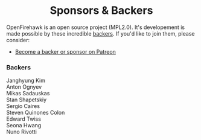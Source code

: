 <h1 align="center">Sponsors &amp; Backers</h1>

OpenFirehawk is an open source project (MPL2.0).  It's developement is made possible by these incredible [backers](https://github.com/firehawkvfx/openfirehawk/blob/master/BACKERS.md). If you'd like to join them, please consider:

- [Become a backer or sponsor on Patreon](https://www.patreon.com/openfirehawk)

### Backers

Janghyung Kim   
Anton Ognyev  
Mikas Sadauskas  
Stan Shapetskiy  
Sergio Caires  
Steven Quinones Colon  
Edward Twiss  
Seona Hwang  
Nuno Rivotti  

<!--stackedit_data:
eyJoaXN0b3J5IjpbNDc3NTg3NjQ2LC0xMjA5MzYxMjYzLC01Mj
M3Mjk5MzAsLTExMjcyODQyNTAsLTM2MDY0NzM5NywxNDIxMjgz
MjI3LDE1NTU3MzQ3MDUsMTM2ODU3MTQ5NSw5NzcwODM4MDUsMT
Q1NDAyMDgwMl19
-->